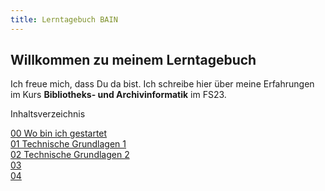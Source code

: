 ```yaml
---
title: Lerntagebuch BAIN 
---
```


## Willkommen zu meinem Lerntagebuch

Ich freue mich, dass Du da bist. Ich schreibe hier über meine Erfahrungen im Kurs **Bibliotheks- und Archivinformatik** im FS23.

Inhaltsverzeichnis

[00 Wo bin ich gestartet](https://florian896.github.io/lerntagebuch-bain/2023/02/17/einfuehrung.md)  
[01 Technische Grundlagen 1](https://florian896.github.io/lerntagebuch-bain/2023/02/17/tag01.html)  
[02 Technische Grundlagen 2]()  
[03 ]()  
[04 ]()  

